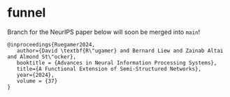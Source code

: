 # funnel
Branch for the NeurIPS paper below will soon be merged into `main`!

    @inproceedings{Ruegamer2024,
       author={David \textbf{R\"ugamer} and Bernard Liew and Zainab Altai and Almond St\"ocker},
       booktitle = {Advances in Neural Information Processing Systems},
       title={A Functional Extension of Semi-Structured Networks}, 
       year={2024},
       volume = {37}
    }
